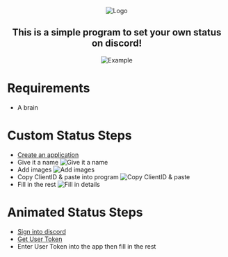 <div align="center">
  <p>
    <img src="https://i.imgur.com/V1nlR1e.png" title="Logo">
  </p>

  <p style="text-align: center;">
    <h2>This is a simple program to set your own status on discord!</h2>
  </p>
  
  <p>
    <img src="https://i.imgur.com/pPZAiDk.png" title="Example">
  </p>
</div>

# Requirements
- A brain

# Custom Status Steps
- [Create an application](https://discord.com/developers/applications)
- Give it a name
![Give it a name](https://i.imgur.com/xD2b1tU.png)
- Add images
![Add images](https://i.imgur.com/2bILbCG.png)
- Copy ClientID & paste into program
![Copy ClientID & paste](https://i.imgur.com/MXckkyp.png)
- Fill in the rest
![Fill in details](https://i.imgur.com/CzrIQVI.png)

# Animated Status Steps
- [Sign into discord](https://discord.com/channels/@me)
- [Get User Token](https://youtu.be/pSI9MuovDzQ)
- Enter User Token into the app then fill in the rest
